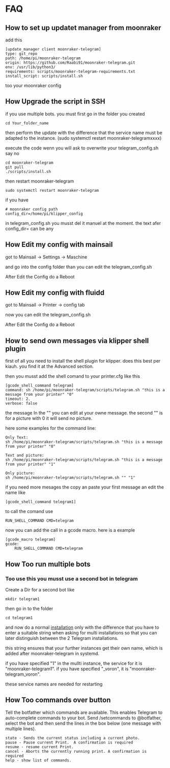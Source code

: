 # FAQ

## How to set up updatet manager from moonraker

add this

```
[update_manager client moonraker-telegram]
type: git_repo
path: /home/pi/moonraker-telegram
origin: https://github.com/Raabi91/moonraker-telegram.git
env: /usr/lib/python3/
requirements: scripts/moonraker-telegram-requirements.txt
install_script: scripts/install.sh
```

too your moonraker config

## How Upgrade the script in SSH

if you use multiple bots. you must first go in the folder you created

```
cd Your_folder_name
```

then perform the update with the difference that the service name must be adapted to the instance. (sudo systemctl restart moonraker-telegramxxxx)

execute the code wenn you will ask to overwrite your telegram_config.sh say no

```
cd moonraker-telegram
git pull
./scripts/install.sh
```

then restart moonraker-telegram

```
sudo systemctl restart moonraker-telegram
```

if you have

```
# moonraker config path
config_dir=/home/pi/klipper_config
```

in telegram_config.sh you musst del it manuel at the moment. the text afer config_dir= can be any

## How Edit my config with mainsail

got to Mainsail -> Settings -> Maschine

and go into the config folder than you can edit the telegram_config.sh

After Edit the Config do a Reboot

## How Edit my config with fluidd

got to Mainsail -> Printer -> config tab

now you can edit the telegram_config.sh

After Edit the Config do a Reboot

## How to send own messages via klipper shell plugin

first of all you need to install the shell plugin for klipper.
does this best per kiauh. you find it at the Advanced section.

then you musst add the shell comand to your printer.cfg like this

```
[gcode_shell_command telegram]
command: sh /home/pi/moonraker-telegram/scripts/telegram.sh "this is a message from your printer" "0"
timeout: 2.
verbose: false
```

the message In the "" you can edit at your owne message. the second "" is for a picture with 0 it will send no picture.

here some examples for the command line:

```
Only Text:
sh /home/pi/moonraker-telegram/scripts/telegram.sh "this is a message from your printer" "0"

Text and picture:
sh /home/pi/moonraker-telegram/scripts/telegram.sh "this is a message from your printer" "1"

Only picture:
sh /home/pi/moonraker-telegram/scripts/telegram.sh "" "1"
```

if you need more mesages the copy an paste your first message an edit the name like

```
[gcode_shell_command telegram1]
```

to call the comand use

```
RUN_SHELL_COMMAND CMD=telegram
```

now you can add the call in a gcode macro. here is a example

```
[gcode_macro telegram]
gcode:
    RUN_SHELL_COMMAND CMD=telegram
```

## How Too run multiple bots

### Too use this you musst use a second bot in telegram

Create a Dir for a second bot like

```
mkdir telegram1
```

then go in to the folder

```
cd telegram1
```

and now do a normal [installation](https://github.com/Raabi91/moonraker-telegram/blob/main/README.md)
only with the difference that you have to enter a suitable string when asking for multi installations so that you can later distinguish between the 2 Telegram installations.

this string ensures that your further instances get their own name, which is added after moonraker-telegram in systemd.

if you have specified "1" in the mullti instance, the service for it is "moonraker-telegram1". if you have specified "\_voron", it is "moonraker-telegram_voron".

these service names are needed for restarting

## How Too commands over button

Tell the botfather which commands are available. This enables Telegram to auto-complete commands to your bot. Send /setcommands to @botfather, select the bot and then send the lines in the box below (one message with multiple lines).

```
state - Sends the current status including a current photo.
pause - Pause current Print.  A confirmation is required
resume - resume current Print.
cancel - Aborts the currently running print. A confirmation is required
help - show list of commands.
```
